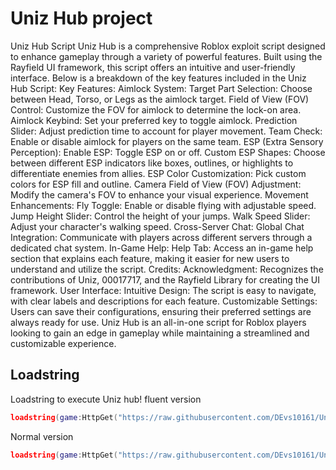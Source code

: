 # Uniz Hub project 
Uniz Hub Script Uniz Hub is a comprehensive Roblox exploit script designed to enhance gameplay through a variety of powerful features. Built using the Rayfield UI framework, this script offers an intuitive and user-friendly interface. Below is a breakdown of the key features included in the Uniz Hub Script:  Key Features: Aimlock System:  Target Part Selection: Choose between Head, Torso, or Legs as the aimlock target. Field of View (FOV) Control: Customize the FOV for aimlock to determine the lock-on area. Aimlock Keybind: Set your preferred key to toggle aimlock. Prediction Slider: Adjust prediction time to account for player movement. Team Check: Enable or disable aimlock for players on the same team. ESP (Extra Sensory Perception):  Enable ESP: Toggle ESP on or off. Custom ESP Shapes: Choose between different ESP indicators like boxes, outlines, or highlights to differentiate enemies from allies. ESP Color Customization: Pick custom colors for ESP fill and outline. Camera Field of View (FOV) Adjustment: Modify the camera's FOV to enhance your visual experience. Movement Enhancements:  Fly Toggle: Enable or disable flying with adjustable speed. Jump Height Slider: Control the height of your jumps. Walk Speed Slider: Adjust your character's walking speed. Cross-Server Chat:  Global Chat Integration: Communicate with players across different servers through a dedicated chat system. In-Game Help:  Help Tab: Access an in-game help section that explains each feature, making it easier for new users to understand and utilize the script. Credits:  Acknowledgment: Recognizes the contributions of Uniz, 00017717, and the Rayfield Library for creating the UI framework. User Interface: Intuitive Design: The script is easy to navigate, with clear labels and descriptions for each feature. Customizable Settings: Users can save their configurations, ensuring their preferred settings are always ready for use. Uniz Hub is an all-in-one script for Roblox players looking to gain an edge in gameplay while maintaining a streamlined and customizable experience.

  ## Loadstring

Loadstring to execute Uniz hub! fluent version 
```lua
loadstring(game:HttpGet("https://raw.githubusercontent.com/DEvs10161/Uniz-Hub-project-/main/Main2",true))()
```
Normal version 
```lua
loadstring(game:HttpGet("https://raw.githubusercontent.com/DEvs10161/Uniz-Hub-project-/main/Main",true))()
```
